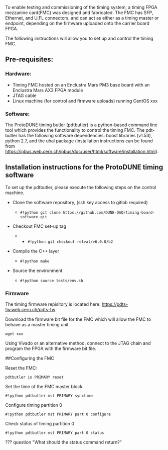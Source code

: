 To enable testing and commissioning of the timing system, a timing FPGA mezzanine card(FMC) was designed and fabricated.  The FMC has SFP, Ethernet,  and  U.FL  connectors,  and  can  act  as  either  as  a  timing  master  or endpoint, depending on the firmware uploaded onto the carrier board FPGA.

The following instructions will allow you to set up and control the timing FMC. 

## Pre-requisites:

### Hardware: 

* Timing FMC hosted on an Enclustra Mars PM3  base  board  with  an  Enclustra  Mars  AX3  FPGA  module
* JTAG  cable
* Linux machine (for control and firmware uploads) running CentOS xxx


### Software: 

The ProtoDUNE timing butler (pdtbutler) is a python-based command line tool which provides the functionality to control the timing FMC.
The  pdt-butler has the following software dependencies:  boost libraries (v1.53), python 2.7, and the uhal package (installation instructions can be found from https://ipbus.web.cern.ch/ipbus/doc/user/html/software/installation.html). 




## Installation instructions for the ProtoDUNE timing software 

To set up the pdtbutler, please execute the following steps on the control machine.

* Clone the software repository, (ssh key access to gitlab required) 

	* `#!python git clone https://github.com/DUNE-DAQ/timing-board-software.git`

* Checkout FMC set-up tag

	* * `#!python git checkout relval/v6.0.0/b2`


* Compile the C++ layer
	*   `#!python make`

* Source the environment
	*  `#!python source tests/env.sh`


### Firmware 

The timing firmware repisitory is located here: https://pdts-fw.web.cern.ch/pdts-fw

Download the firmware bit file for the FMC which will allow the FMC to behave as a master timing unit

 ```
 wget xxx
 
 ```

Using Vivado or an alternative method, connect to the JTAG chain and program the FPGA with the firmware bit file. 

##Configuring the FMC

 Reset the FMC:

 ```
 pdtbutler io PRIMARY reset

 ```	
Set the time of the FMC master block:

 `#!python pdtbutler mst PRIMARY synctime`

 Configure timing partition 0

`#!python pdtbutler mst PRIMARY part 0 configure`

Check status of timing partition 0

`#!python pdtbutler mst PRIMARY part 0 status`

??? question "What should the status command return?"

    












